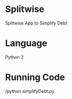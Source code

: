# Splitwise
Splitwise App to Simplify Debt 

# Language
Python 2

# Running Code
<path-to-python2>/python simplifyDebt.py
